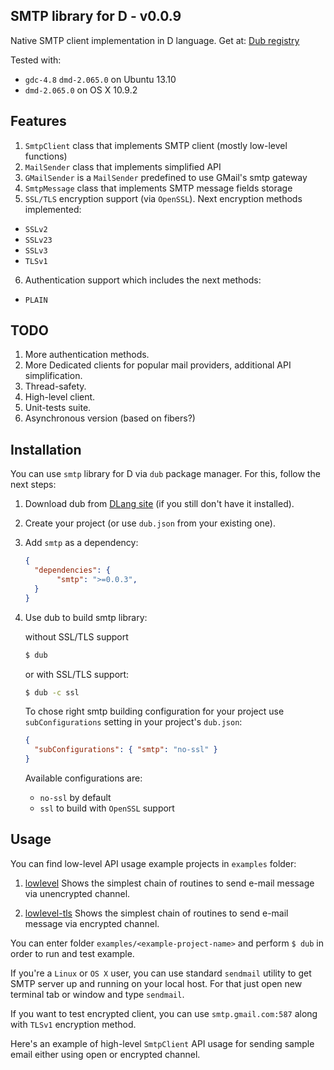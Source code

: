 ## SMTP library for D - v0.0.9

Native SMTP client implementation in D language.
Get at: [Dub registry](http://code.dlang.org/packages/smtp)

Tested with:
 - `gdc-4.8` `dmd-2.065.0` on Ubuntu 13.10
 - `dmd-2.065.0` on OS X 10.9.2

## Features

 1. `SmtpClient` class that implements SMTP client (mostly low-level functions)
 2. `MailSender` class that implements simplified API
 3. `GMailSender` is a `MailSender` predefined to use GMail's smtp gateway
 4. `SmtpMessage` class that implements SMTP message fields storage
 5. `SSL/TLS` encryption support (via `OpenSSL`). Next encryption methods implemented:
  - `SSLv2`
  - `SSLv23`
  - `SSLv3`
  - `TLSv1`
 6. Authentication support which includes the next methods:
  - `PLAIN`

## TODO

 1. More authentication methods.
 2. More Dedicated clients for popular mail providers, additional API simplification.
 3. Thread-safety.
 4. High-level client.
 5. Unit-tests suite.
 6. Asynchronous version (based on fibers?)
 
## Installation

You can use `smtp` library for D via `dub` package manager.
For this, follow the next steps:
 
 1. Download dub from [DLang site](http://code.dlang.org) (if you still don't have it installed).
 2. Create your project (or use `dub.json` from your existing one).
 3. Add `smtp` as a dependency:

     ```JSON
     {
       "dependencies": {
       		"smtp": ">=0.0.3",
       }
     }
     ```
 4. Use dub to build smtp library:

     without SSL/TLS support
     ```bash
     $ dub
     ```
     or with SSL/TLS support:
     ```bash
     $ dub -c ssl
     ```
     To chose right smtp building configuration for your project use `subConfigurations` setting in
     your project's `dub.json`:
     ```json
     {
       "subConfigurations": { "smtp": "no-ssl" }
     }
     ```
     Available configurations are:
       * `no-ssl` by default
       * `ssl` to build with `OpenSSL` support

## Usage

You can find low-level API usage example projects in `examples` folder:

 1. [lowlevel](https://github.com/SSPkrolik/smtp/tree/master/examples/lowlevel)
  Shows the simplest chain of routines to send e-mail message via
  unencrypted channel.

 2. [lowlevel-tls](https://github.com/SSPkrolik/smtp/tree/master/examples/lowlevel-tls)
  Shows the simplest chain of routines to send e-mail message via
  encrypted channel.

You can enter folder `examples/<example-project-name>` and perform `$ dub` in order
to run and test example.

If you're a `Linux` or `OS X` user, you can use standard `sendmail` utility
to get SMTP server up and running on your local host. For that just open
new terminal tab or window and type `sendmail`.

If you want to test encrypted client, you can use `smtp.gmail.com:587` along
with `TLSv1` encryption method.

Here's an example of high-level `SmtpClient` API usage for sending sample email
either using open or encrypted channel.